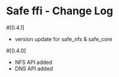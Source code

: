 # Safe ffi - Change Log
#[0.4.1]
- version update for safe_nfs & safe_core

#[0.4.0]
- NFS API added
- DNS API added
